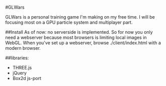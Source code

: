 #GLWars

GLWars is a personal training game I'm making on my free time. I will be focusing 
most on a GPU particle system and multiplayer part.

##Install
As of now: no serverside is implemented. So for now you only need a webserver because most browsers is limiting local images in WebGL.
When you've set up a webserver, browse ./client/index.html with a modern browser.

##libraries:
* THREE.js
* jQuery
* Box2d js-port
